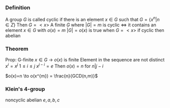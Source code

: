 ### Definition
A group $G$ is called cyclic if there is an element $x \in G$ such that $G=\{ x^{n}|n\in Z \}$ 
Then $G=<x>$ 
A finite $G$ where $|G|=m$ is cyclic $\iff$ it contains an element $x \in G$ with $o(x)=m$   $|G|=o(x)$ is true when $G=<x>$ 
if cyclic then abelian
### Theorem
Prop: G-finite $x \in G$ -> $o(x)$ is finite
	Element in the sequence are not distinct
$x^{i}=x^{j}$  $1\leq i\leq j$
$x^{j-i}=e$
Then $o(x)=n$ for $n|j-i$

$o(x)=n \to o(x^{m}) = \frac{n}{GCD(n,m)}$ 

### Klein's 4-group
noncyclic abelian
$e,a,b,c$ 